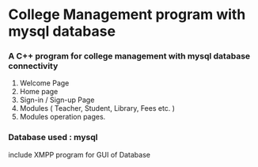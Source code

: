 # College Management program with mysql database

 ###  A C++ program for college management with mysql database connectivity 

1.  Welcome Page
2.  Home page 
3.  Sign-in / Sign-up Page
4.  Modules ( Teacher, Student, Library, Fees etc. )
5.  Modules operation pages.

### Database used : mysql 
include XMPP program for GUI of Database
